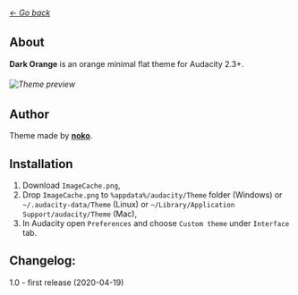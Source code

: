 ###### [← Go back](http://github.com/TheRockyDoo/audacity-themes)
## About
**Dark Orange** is an orange minimal flat theme for Audacity 2.3+.
###### ![Theme preview](https://raw.githubusercontent.com/TheRockyDoo/audacity-themes/master/previews/dark_orange.png)
## Author
Theme made by **[noko](http://gumroad.com/noko)**.
## Installation
1. Download `ImageCache.png`,
1. Drop `ImageCache.png` to `%appdata%/audacity/Theme` folder (Windows) or `~/.audacity-data/Theme` (Linux) or `~/Library/Application Support/audacity/Theme` (Mac),
1. In Audacity open `Preferences` and choose `Custom theme` under `Interface` tab.
## Changelog:
1.0 - first release (2020-04-19)
